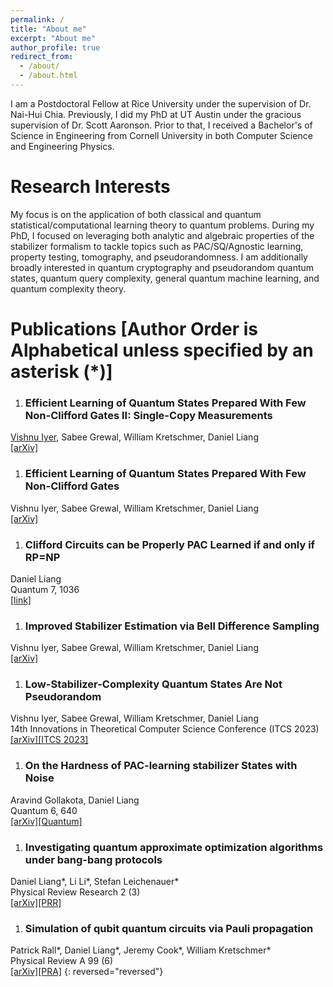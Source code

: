 ```yaml
---
permalink: /
title: "About me"
excerpt: "About me"
author_profile: true
redirect_from: 
  - /about/
  - /about.html
---
```


I am a Postdoctoral Fellow at Rice University under the supervision of Dr. Nai-Hui Chia. Previously, I did my PhD at UT Austin under the gracious supervision of Dr. Scott Aaronson. Prior to that, I received a Bachelor's of Science in Engineering from Cornell University in both Computer Science and Engineering Physics.

Research Interests
======
My focus is on the application of both classical and quantum statistical/computational learning theory to quantum problems. During my PhD, I focused on leveraging both analytic and algebraic properties of the stabilizer formalism to tackle topics such as PAC/SQ/Agnostic learning, property testing, tomography, and pseudorandomness. I am additionally broadly interested in quantum cryptography and pseudorandom quantum states, quantum query complexity, general quantum machine learning, and quantum complexity theory.

Publications \[Author Order is Alphabetical unless specified by an asterisk (*)\]
======
1. ### Efficient Learning of Quantum States Prepared With Few Non-Clifford Gates II: Single-Copy Measurements
[Vishnu Iyer](https://vishnuiyer.org/), Sabee Grewal, William Kretschmer, Daniel Liang<br />[[arXiv]](https://arxiv.org/abs/2308.07175)
1. ### Efficient Learning of Quantum States Prepared With Few Non-Clifford Gates
Vishnu Iyer, Sabee Grewal, William Kretschmer, Daniel Liang<br />[[arXiv]](https://arxiv.org/abs/2305.13409)
1. ### Clifford Circuits can be Properly PAC Learned if and only if RP=NP
Daniel Liang<br />Quantum 7, 1036<br />[[link]](https://quantum-journal.org/papers/q-2023-06-07-1036/)
1. ### Improved Stabilizer Estimation via Bell Difference Sampling
Vishnu Iyer, Sabee Grewal, William Kretschmer, Daniel Liang<br />[[arXiv]](https://arxiv.org/abs/2304.13915)
1. ### Low-Stabilizer-Complexity Quantum States Are Not Pseudorandom
Vishnu Iyer, Sabee Grewal, William Kretschmer, Daniel Liang<br />14th Innovations in Theoretical Computer Science Conference (ITCS 2023)<br />[[arXiv]](https://arxiv.org/abs/2209.14530)[[ITCS 2023]](https://doi.org/10.4230/LIPIcs.ITCS.2023.64)
1. ### On the Hardness of PAC-learning stabilizer States with Noise
Aravind Gollakota, Daniel Liang<br />Quantum 6, 640<br />[[arXiv]](https://arxiv.org/abs/2102.05174)[[Quantum]](https://doi.org/10.22331%2Fq-2022-02-02-640)
1. ### Investigating quantum approximate optimization algorithms under bang-bang protocols
Daniel Liang*, Li Li*, Stefan Leichenauer*<br />Physical Review Research 2 (3)<br />[[arXiv]](https://arxiv.org/abs/2005.13103)[[PRR]](https://doi.org/10.1103%2Fphysrevresearch.2.033402)
1. ### Simulation of qubit quantum circuits via Pauli propagation
Patrick Rall*, Daniel Liang*, Jeremy Cook*, William Kretschmer*<br />Physical Review A 99 (6)<br />[[arXiv]](https://arxiv.org/abs/1901.09070)[[PRA]](https://doi.org/10.1103%2Fphysreva.99.062337)
{: reversed="reversed"}
